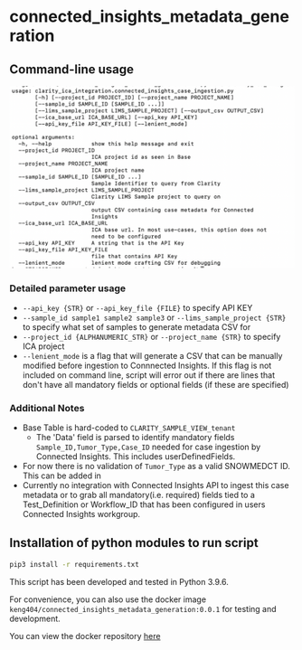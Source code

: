 # connected_insights_metadata_generation

## Command-line usage

![Image](https://github.com/keng404/connected_insights_metadata_generation/blob/main/script_usage_help.png)

### Detailed parameter usage

- ```--api_key {STR}``` or ```--api_key_file {FILE}``` to specify API KEY
- ```--sample_id sample1 sample2 sample3``` or ```--lims_sample_project {STR}``` to specify what set of samples to generate metadata CSV for
- ```--project_id {ALPHANUMERIC_STR}``` or ```--project_name {STR}``` to specify ICA project
- ```--lenient_mode``` is a flag that will generate a CSV that can be manually modified before ingestion to Connnected Insights.
If this flag is not included on command line, script will error out if there are lines that don't have all mandatory fields or optional fields (if these are specified)

### Additional Notes

- Base Table is hard-coded to ```CLARITY_SAMPLE_VIEW_tenant```
    - The 'Data' field is parsed to identify mandatory fields ```Sample_ID,Tumor_Type,Case_ID``` needed for case ingestion by Connected Insights.
    This includes userDefinedFields. 
- For now there is no validation of ```Tumor_Type``` as a valid SNOWMEDCT ID. This can be added in
- Currently no integration with Connected Insights API to ingest this case metadata or to grab all mandatory(i.e. required) fields tied to a Test_Definition or Workflow_ID that has been configured in users Connected Insights workgroup.


## Installation of python modules to run script

``` bash
pip3 install -r requirements.txt
```

This script has been developed and tested in Python 3.9.6.

For convenience, you can also use the docker image ```keng404/connected_insights_metadata_generation:0.0.1``` for testing and development. 

You can view the docker repository [here](https://hub.docker.com/repository/docker/keng404/connected_insights_metadata_generation/general)